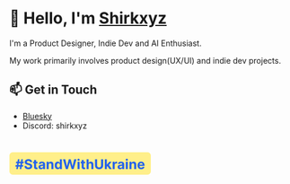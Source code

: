 # 👋 Hello, I'm [Shirkxyz](https://github.com/shirkxyz)

I'm a Product Designer, Indie Dev and AI Enthusiast.

My work primarily involves product design(UX/UI) and indie dev projects.

## 📫 Get in Touch 

- [Bluesky](https://bsky.app/profile/shirkxyz.bsky.social)
- Discord: shirkxyz

#
[![Stand With Ukraine](https://raw.githubusercontent.com/vshymanskyy/StandWithUkraine/main/badges/StandWithUkraine.svg)](https://stand-with-ukraine.pp.ua)

<!---
Shirkxyz/Shirkxyz is a ✨ special ✨ repository because its `README.md` (this file) appears on your GitHub profile.
You can click the Preview link to take a look at your changes.
--->
